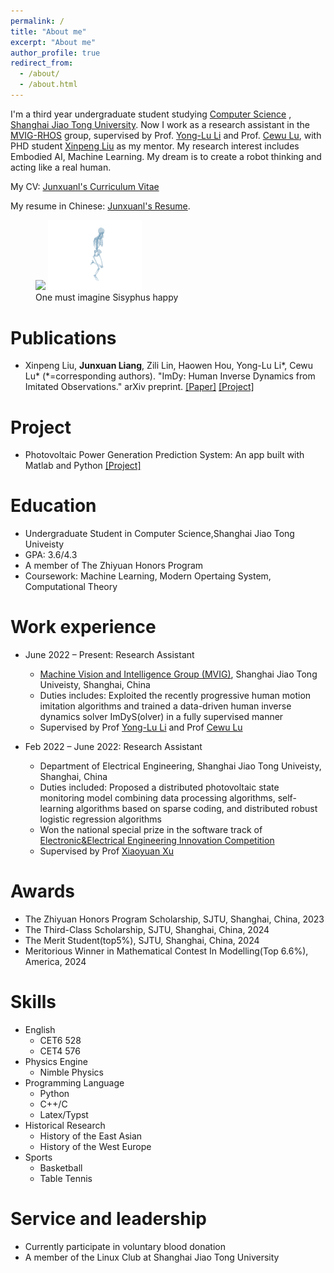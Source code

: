 ```yaml
---
permalink: /
title: "About me"
excerpt: "About me"
author_profile: true
redirect_from: 
  - /about/
  - /about.html
---
```


I'm a third year undergraduate student studying [Computer Science](https://www.cs.sjtu.edu.cn/) , [Shanghai Jiao Tong University](https://www.sjtu.edu.cn/). Now I work as a research assistant in the [MVIG-RHOS](https://mvig-rhos.com/) group, supervised by Prof. [Yong-Lu Li](https://dirtyharrylyl.github.io/) and Prof. [Cewu Lu](https://www.mvig.org/), with PHD student [Xinpeng Liu](https://foruck.github.io/) as my mentor. My research interest includes Embodied AI, Machine Learning. My dream is to create a robot thinking and acting like a real human.

My CV: [Junxuanl's Curriculum Vitae](../files/RenderCV.pdf)

My resume in Chinese: [Junxuanl's Resume](../files/resume_in_chinese.pdf).

<figure>
<img src="../files/walking.gif" width="150"/>
<img src="../files/running.gif" width="150"/>
<figcaption>One must imagine Sisyphus happy</figcaption>
</figure>


Publications 
======

* Xinpeng Liu, **Junxuan Liang**, Zili Lin, Haowen Hou, Yong-Lu Li\*, Cewu Lu\* (\*=corresponding authors). "ImDy: Human Inverse Dynamics from Imitated Observations." arXiv preprint. [[Paper]](https://arxiv.org/abs/2410.17610) [[Project]](https://foruck.github.io/ImDy/)

Project
======

* Photovoltaic Power Generation Prediction System: An app built with Matlab and Python [[Project]](https://github.com/hitefork/Photovoltaic-Power-Generation-Prediction-System)


Education
======
  * Undergraduate Student in Computer Science,Shanghai Jiao Tong Univeisty
  * GPA: 3.6/4.3 
  * A member of The Zhiyuan Honors Program
  * Coursework: Machine Learning, Modern Opertaing System, Computational Theory

Work experience
======
* June 2022 – Present: Research Assistant
  * [Machine Vision and Intelligence Group (MVIG)](https://mvig-rhos.com/), Shanghai Jiao Tong Univeisty, Shanghai, China
  * Duties includes: Exploited the recently progressive human motion imitation algorithms and trained a data-driven human inverse dynamics solver ImDyS(olver) in a fully supervised manner
  * Supervised by Prof [Yong-Lu Li](https://dirtyharrylyl.github.io/) and Prof [Cewu Lu](https://www.mvig.org/)

* Feb 2022 – June 2022: Research Assistant
  * Department of Electrical Engineering, Shanghai Jiao Tong Univeisty, Shanghai, China
  * Duties included:  Proposed a distributed photovoltaic state monitoring model combining data processing algorithms, self-learning algorithms based on sparse coding, and distributed robust logistic regression algorithms
  * Won the national special prize in the software track of [Electronic&Electrical Engineering Innovation Competition](https://eeeic.ces.org.cn/)
  * Supervised by Prof [Xiaoyuan Xu](https://xiaoyuan-xu.github.io/)

Awards
======
* The Zhiyuan Honors Program Scholarship, SJTU, Shanghai, China, 2023
* The Third-Class Scholarship, SJTU, Shanghai, China, 2024
* The Merit Student(top5%), SJTU, Shanghai, China, 2024
* Meritorious Winner in Mathematical Contest In Modelling(Top 6.6%), America, 2024

Skills
======
* English
  * CET6 528
  * CET4 576
* Physics Engine
  * Nimble Physics
* Programming Language
  * Python
  * C++/C
  * Latex/Typst
* Historical Research
  * History of the East Asian 
  * History of the West Europe 
* Sports
  * Basketball
  * Table Tennis

  
Service and leadership
======
* Currently participate in voluntary blood donation
* A member of the Linux Club at Shanghai Jiao Tong University

<!-- [Email](whitefork@sjtu.edu.cn) / [Github](https://github.com/hitefork)  -->
